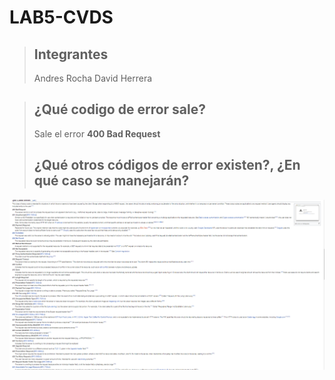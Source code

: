 # LAB5-CVDS

> ## Integrantes
> 
> Andres Rocha
> David Herrera 

> ## ¿Qué codigo de error sale?
>
> Sale el error **400 Bad Request**
>
> ## ¿Qué otros códigos de error existen?, ¿En qué caso se manejarán?

![](errores.png)

 